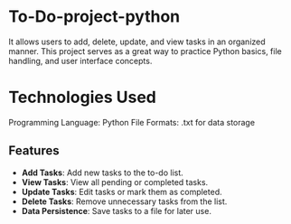 # To-Do-project-python
It allows users to add, delete, update, and view tasks in an organized manner. This project serves as a great way to practice Python basics, file handling, and user interface concepts.
# Technologies Used
Programming Language: Python
File Formats: .txt for data storage
## Features

- **Add Tasks**: Add new tasks to the to-do list.
- **View Tasks**: View all pending or completed tasks.
- **Update Tasks**: Edit tasks or mark them as completed.
- **Delete Tasks**: Remove unnecessary tasks from the list.
- **Data Persistence**: Save tasks to a file for later use.
